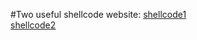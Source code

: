 #Two useful shellcode website:
[shellcode1](https://www.exploit-db.com/shellcode/)  
[shellcode2](http://shell-storm.org/shellcode/)